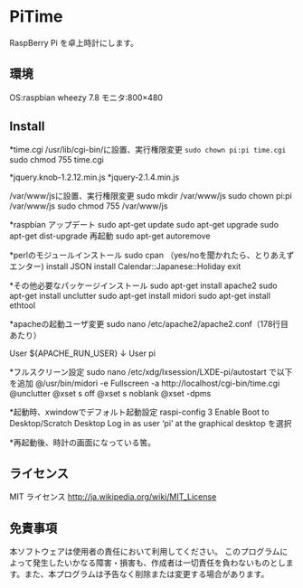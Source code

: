 PiTime
====

RaspBerry Pi を卓上時計にします。

## 環境

OS:raspbian wheezy 7.8
モニタ:800×480

## Install

*time.cgi
/usr/lib/cgi-bin/に設置、実行権限変更
`sudo chown pi:pi time.cgi
`sudo chmod 755 time.cgi


*jquery.knob-1.2.12.min.js
*jquery-2.1.4.min.js

/var/www/jsに設置、実行権限変更
sudo mkdir /var/www/js
sudo chown pi:pi /var/www/js
sudo chmod 755 /var/www/js

*raspbian アップデート
sudo apt-get update
sudo apt-get upgrade
sudo apt-get dist-upgrade
再起動
sudo apt-get autoremove

*perlのモジュールインストール
sudo cpan    （yes/noを聞かれたら、とりあえずエンター)
install JSON
install Calendar::Japanese::Holiday
exit

*その他必要なパッケージインストール
sudo apt-get install apache2
sudo apt-get install unclutter
sudo apt-get install midori
sudo apt-get install ethtool

*apacheの起動ユーザ変更
sudo nano /etc/apache2/apache2.conf（178行目あたり）

User ${APACHE_RUN_USER}
↓
User pi

*フルスクリーン設定
 sudo nano /etc/xdg/lxsession/LXDE-pi/autostart で以下を追加
 @/usr/bin/midori -e Fullscreen -a http://localhost/cgi-bin/time.cgi
 @unclutter
 @xset s off
 @xset s noblank
 @xset -dpms

*起動時、xwindowでデフォルト起動設定
 raspi-config
 3 Enable Boot to Desktop/Scratch
 Desktop Log in as user ‘pi’ at the graphical desktop を選択

*再起動後、時計の画面になっている筈。

## ライセンス

MIT ライセンス
    http://ja.wikipedia.org/wiki/MIT_License

## 免責事項

本ソフトウェアは使用者の責任において利用してください。 このプログラムによって発生したいかなる障害・損害も、作成者は一切責任を負わないものとします。また、本プログラムは予告なく削除または変更する場合があります。
